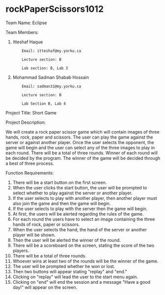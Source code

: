 # rockPaperScissors1012
Team Name: Eclipse

Team Members:
1.	Itteshaf Haque

            Email: itteshaf@my.yorku.ca
      
            Lecture section: B
      
            Lab section: B, Lab 3




2.	Mohammad Sadman Shabab Hossain

            Email: sadman31@my.yorku.ca

            Lecture section: B

            Lab Section B, Lab 4




Project Title: Short Game

Project Description: 

We will create a rock paper scissor game which will contain images of three hands, rock, paper and scissors. The user can play the game against the server or against another player. Once the user selects the opponent, the game will begin and the user can select any of the three images to play in each round. There will be a total of three rounds. Winner of each round will be decided by the program. The winner of the game will be decided through a best of three process. 


Function Requirements:

1. There will be a start button on the first screen.
2. When the user clicks the start button, the user will be prompted to select whether to play against the server or another player. 
3. If the user selects to play with another player, then another player must also join the game and then the game will begin.
4. If the user selects to play with the server then the game will begin.
5. At first, the users will be alerted regarding the rules of the game.
6. For each round the users have to select an image containing the three hands of rock, paper or scissors.
7. When the user selects the hand, the hand of the server or another player will be shown.
8. Then the user will be alerted the winner of the round.
9. There will be a scoreboard on the screen, stating the score of the two players.
10. There will be a total of three rounds.
11. Whoever wins at least two of the rounds will be the winner of the game. 
12. The user will be prompted whether he won or lost.
13. Then two buttons will appear stating "replay" and "end."
14. Clicking on "replay" will lead the user to the start menu again.
15. Clicking on "end" will end the session and a message "Have a good day!" will appear on the screen.





